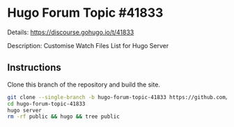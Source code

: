 # Hugo Forum Topic #41833

Details: <https://discourse.gohugo.io/t/41833>

Description: Customise Watch Files List for Hugo Server

## Instructions

Clone this branch of the repository and build the site.

```bash
git clone --single-branch -b hugo-forum-topic-41833 https://github.com/jmooring/hugo-testing hugo-forum-topic-41833
cd hugo-forum-topic-41833
hugo server
rm -rf public && hugo && tree public
```
